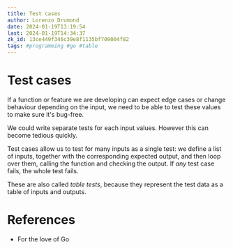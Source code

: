 ```yaml
---
title: Test cases
author: Lorenzo Drumond
date: 2024-01-19T13:19:54
last: 2024-01-19T14:34:37
zk_id: 13ce449f346c39e8f1135bf709004f82
tags: #programming #go #table
---
```



# Test cases
If a function or feature we are developing can expect edge cases or change behaviour depending on the input, we need to be able to test these values to make sure it's bug-free.

We could write separate tests for each input values. However this can become tedious quickly.

Test cases allow us to test for many inputs as a single test: we define a list of inputs, together with the corresponding expected output, and then loop over them, calling the function and checking the output. If _any_ test case fails, the whole test fails.

These are also called _table tests_, because they represent the test data as a table of inputs and outputs.

# References
- For the love of Go
